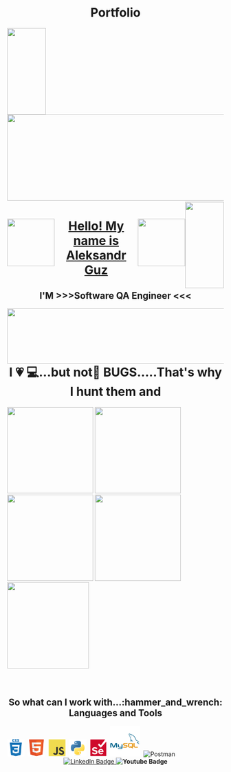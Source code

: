 <h1 align="center" color="lime">Portfolio</h1>

<div id="header">
 <img  align="left" src="https://media.giphy.com/media/KA593kO0JvXMs/giphy.gif" width="90" height="200"/>
   <img src="https://media.giphy.com/media/bAy8xK8qcCz0A/giphy.gif" width="832" height="200" color="red"/>
      <img align="right" src="https://media.giphy.com/media/KA593kO0JvXMs/giphy.gif" width="90" height="200"/>
</div>

 <div id="header" align="center" color="red"> 
  <img  align="left" src="https://media.giphy.com/media/dzaUX7CAG0Ihi/giphy.gif" width="110" height="110"/>
  <img  align="right" src="https://media.giphy.com/media/dzaUX7CAG0Ihi/giphy.gif" width="110" height="110"/>
  <h1><ins> Hello! My name is Aleksandr Guz </ins></h1>
  <h2  align="center">I'M >>>Software QA Engineer <<< </h2>
</div>

<div>   
 <img align="right" src="https://media.giphy.com/media/eUdtR10ZsxlFC/giphy.gif" width="1024" height="128"/>

</div>

   
<div> 
 <h1 align="center"> I 💗 💻...but not🖤 BUGS.....That's why I hunt them and </h1>
 <img  src="https://media.giphy.com/media/fQZX2aoRC1Tqw/giphy.gif" width="200" height="200"/>
 
 <img  src="https://media.giphy.com/media/y0XAoHQPmv4CQ/giphy.gif" width="200" height="200"/>
 <img  src="https://media.giphy.com/media/NS7gPxeumewkWDOIxi/giphy.gif" width="200" height="200"/>
 <img  src="https://media.giphy.com/media/fTne319LfO6Noh80qD/giphy.gif" width="200" height="200"/>
 <img  src="https://media.giphy.com/media/3ohhweiVB36rAlqVCE/giphy.gif" width="190" height="200"/>
 
</div>

<br/>
<br/>

<div>
<h2 align="center"> So what can I work with...:hammer_and_wrench: Languages and Tools </h2>
 <a1 href="https://developer.mozilla.org/en-US/docs/Web/CSS">
  <img src="https://github.com/devicons/devicon/blob/master/icons/css3/css3-plain-wordmark.svg"  title="CSS3" alt="CSS" width="40" height="40"/>&nbsp;
 </a1>
 <a2 href="https://en.wikipedia.org/wiki/HTML">
   <img src="https://github.com/devicons/devicon/blob/master/icons/html5/html5-original.svg" title="HTML5" alt="HTML" width="40" height="40"/>&nbsp;
 </a2>
 <a3 href="https://developer.mozilla.org/en-US/docs/Web/JavaScript">
    <img src="https://github.com/devicons/devicon/blob/master/icons/javascript/javascript-original.svg" title="JavaScript" alt="JavaScript" width="40" height="40"/>&nbsp;
 </a3>
 <a4 href="https://www.python.org/">
     <img src="https://github.com/devicons/devicon/blob/master/icons/python/python-original.svg" title="python" alt="python" width="40" height="40"/>&nbsp;
 </a4>
    <a5 htef="https://www.selenium.dev/">
  <img src="https://github.com/devicons/devicon/raw/master/icons/selenium/selenium-original.svg" title="Selenium" alt="Selenium" width="40" height="40"/>&nbsp;
    </a5>
 <a6 href="https://www.mysql.com/">
     <img src="https://github.com/devicons/devicon/blob/master/icons/mysql/mysql-original-wordmark.svg" title="MySQL"  alt="MySQL" width="70" height="70"/>&nbsp;
 </a6>
 <a7 href="https://www.postman.com/">
       <img src="https://camo.githubusercontent.com/93b32389bf746009ca2370de7fe06c3b5146f4c99d99df65994f9ced0ba41685/68747470733a2f2f7777772e766563746f726c6f676f2e7a6f6e652f6c6f676f732f676574706f73746d616e2f676574706f73746d616e2d69636f6e2e737667" title="Postman" alt="Postman" width="40" height="40"/>&nbsp;
 </a7>
 </div>

 <div id="badges" align="center">
   <a href="https://www.linkedin.com/in/aleksandrguz/">
  <img  src="https://img.shields.io/badge/LinkedIn-blue?style=for-the-badge&logo=linkedin&logoColor=white" alt="LinkedIn Badge" />
   </a>
  <b href="https://www.linkedin.com/in/aleksandrguz/">
  <img src="https://img.shields.io/badge/YouTube-red?style=for-the-badge&logo=youtube&logoColor=white" alt="Youtube Badge"/>
  </b>
  </div>
